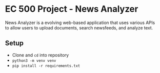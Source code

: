 # EC 500 Project - News Analyzer

News Analyzer is a evolving web-based application that uses various APIs to allow users to upload documents, search newsfeeds, and analyze text.

## Setup

- Clone and `cd` into repository
- `python3 -m venv venv`
- `pip install -r requirements.txt`